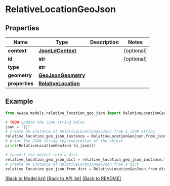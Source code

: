 # RelativeLocationGeoJson


## Properties

Name | Type | Description | Notes
------------ | ------------- | ------------- | -------------
**context** | [**JsonLdContext**](JsonLdContext.md) |  | [optional] 
**id** | **str** |  | [optional] 
**type** | **str** |  | 
**geometry** | [**GeoJsonGeometry**](GeoJsonGeometry.md) |  | 
**properties** | [**RelativeLocation**](RelativeLocation.md) |  | 

## Example

```python
from nwsoa.models.relative_location_geo_json import RelativeLocationGeoJson

# TODO update the JSON string below
json = "{}"
# create an instance of RelativeLocationGeoJson from a JSON string
relative_location_geo_json_instance = RelativeLocationGeoJson.from_json(json)
# print the JSON string representation of the object
print(RelativeLocationGeoJson.to_json())

# convert the object into a dict
relative_location_geo_json_dict = relative_location_geo_json_instance.to_dict()
# create an instance of RelativeLocationGeoJson from a dict
relative_location_geo_json_from_dict = RelativeLocationGeoJson.from_dict(relative_location_geo_json_dict)
```
[[Back to Model list]](../README.md#documentation-for-models) [[Back to API list]](../README.md#documentation-for-api-endpoints) [[Back to README]](../README.md)


